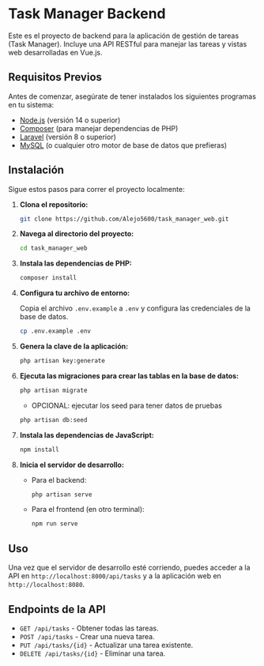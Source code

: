 # Task Manager Backend

Este es el proyecto de backend para la aplicación de gestión de tareas (Task Manager). Incluye una API RESTful para manejar las tareas y vistas web desarrolladas en Vue.js.

## Requisitos Previos

Antes de comenzar, asegúrate de tener instalados los siguientes programas en tu sistema:

- [Node.js](https://nodejs.org/) (versión 14 o superior)
- [Composer](https://getcomposer.org/) (para manejar dependencias de PHP)
- [Laravel](https://laravel.com/docs/8.x/installation) (versión 8 o superior)
- [MySQL](https://www.mysql.com/) (o cualquier otro motor de base de datos que prefieras)

## Instalación

Sigue estos pasos para correr el proyecto localmente:

1. **Clona el repositorio:**

   ```bash
   git clone https://github.com/Alejo5600/task_manager_web.git
   ```

2. **Navega al directorio del proyecto:**

   ```bash
   cd task_manager_web
   ```

3. **Instala las dependencias de PHP:**

   ```bash
   composer install
   ```

4. **Configura tu archivo de entorno:**

   Copia el archivo `.env.example` a `.env` y configura las credenciales de la base de datos.

   ```bash
   cp .env.example .env
   ```

5. **Genera la clave de la aplicación:**

   ```bash
   php artisan key:generate
   ```

6. **Ejecuta las migraciones para crear las tablas en la base de datos:**

   ```bash
   php artisan migrate
   ```
    * OPCIONAL: ejecutar los seed para tener datos de pruebas 
    ```bash
    php artisan db:seed
    ```

7. **Instala las dependencias de JavaScript:**

   ```bash
   npm install
   ```

8. **Inicia el servidor de desarrollo:**

   - Para el backend:

     ```bash
     php artisan serve
     ```

   - Para el frontend (en otro terminal):

     ```bash
     npm run serve
     ```

## Uso

Una vez que el servidor de desarrollo esté corriendo, puedes acceder a la API en `http://localhost:8000/api/tasks` y a la aplicación web en `http://localhost:8080`.

## Endpoints de la API

- `GET /api/tasks` - Obtener todas las tareas.
- `POST /api/tasks` - Crear una nueva tarea.
- `PUT /api/tasks/{id}` - Actualizar una tarea existente.
- `DELETE /api/tasks/{id}` - Eliminar una tarea.



